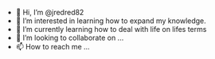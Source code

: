 - 👋 Hi, I’m @jredred82
- 👀 I’m interested in learning how to expand my knowledge.
- 🌱 I’m currently learning how to deal with life on lifes terms
- 💞️ I’m looking to collaborate on ...
- 📫 How to reach me ...

<!---
jredred82/jredred82 is a ✨ special ✨ repository because its `README.md` (this file) appears on your GitHub profile.
You can click the Preview link to take a look at your changes.
--->

